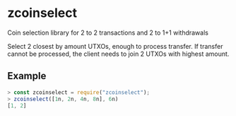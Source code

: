 # zcoinselect
Coin selection library for 2 to 2 transactions and 2 to 1+1 withdrawals

Select 2 closest by amount UTXOs, enough to process transfer. If transfer cannot be processed, the client needs to join 2 UTXOs with highest amount.

## Example

```js
> const zcoinselect = require("zcoinselect");
> zcoinselect([1n, 2n, 4n, 8n], 6n)
[1, 2]
```